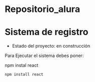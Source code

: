 # Repositorio_alura
<h1> Sistema de registro </h1>

- Estado del proyecto: en construcción 

Para Ejecutar el sistema debes poner:

npm instal react

```npm install react```


